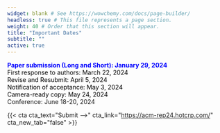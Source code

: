 ```yaml
---
widget: blank # See https://wowchemy.com/docs/page-builder/
headless: true # This file represents a page section.
weight: 40 # Order that this section will appear.
title: "Important Dates"
subtitle: ""
active: true
---
```


<span style=color:blue;font-weight:bold>Paper submission (Long and Short):  January 29, 2024</span>  
<span style=color:black>First response to authors: March 22, 2024</span>  
<span style=color:black>Revise and Resubmit: April 5, 2024</span>  
<span style=color:black>Notification of acceptance:  May 3, 2024</span>  
<span style=color:black>Camera-ready copy:  May 24, 2024</span>  
Conference:  June 18-20, 2024  

{{< cta cta_text="Submit -->" cta_link="https://acm-rep24.hotcrp.com/" cta_new_tab="false" >}}
